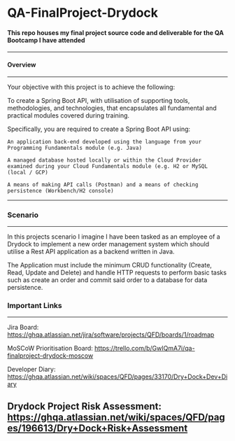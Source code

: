 # QA-FinalProject-Drydock

#### This repo houses my final project source code and deliverable for the QA Bootcamp I have attended
---

#### Overview
---
Your objective with this project is to achieve the following:

To create a Spring Boot API, with utilisation of supporting tools, methodologies, and technologies, that encapsulates all fundamental and practical modules covered during training.

Specifically, you are required to create a Spring Boot API using:

    An application back-end developed using the language from your Programming Fundamentals module (e.g. Java)
    
    A managed database hosted locally or within the Cloud Provider examined during your Cloud Fundamentals module (e.g. H2 or MySQL (local / GCP)
    
    A means of making API calls (Postman) and a means of checking persistence (Workbench/H2 console)
    
---

### Scenario
---
In this projects scenario I imagine I have been tasked as an employee of a Drydock to implement a new order management system which should utilise a Rest API application as a backend written in Java.

The Application must include the minimum CRUD functionality (Create, Read, Update and Delete) and handle HTTP requests to perform basic tasks such as create an order and commit said order to a database for data persistence. 


### Important Links
---
Jira Board:
https://ghqa.atlassian.net/jira/software/projects/QFD/boards/1/roadmap

MoSCoW Prioritisation Board:
https://trello.com/b/GwIQmA7i/qa-finalproject-drydock-moscow

Developer Diary:
https://ghqa.atlassian.net/wiki/spaces/QFD/pages/33170/Dry+Dock+Dev+Diary

Drydock Project Risk Assessment:
https://ghqa.atlassian.net/wiki/spaces/QFD/pages/196613/Dry+Dock+Risk+Assessment
---
